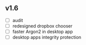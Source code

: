## v1.6
- [ ] audit
- [ ] redesigned dropbox chooser
- [ ] faster Argon2 in desktop app
- [ ] desktop apps integrity protection